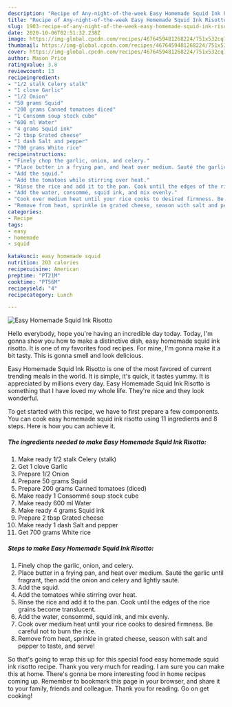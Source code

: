```yaml
---
description: "Recipe of Any-night-of-the-week Easy Homemade Squid Ink Risotto"
title: "Recipe of Any-night-of-the-week Easy Homemade Squid Ink Risotto"
slug: 1903-recipe-of-any-night-of-the-week-easy-homemade-squid-ink-risotto
date: 2020-10-06T02:51:32.238Z
image: https://img-global.cpcdn.com/recipes/4676459481268224/751x532cq70/easy-homemade-squid-ink-risotto-recipe-main-photo.jpg
thumbnail: https://img-global.cpcdn.com/recipes/4676459481268224/751x532cq70/easy-homemade-squid-ink-risotto-recipe-main-photo.jpg
cover: https://img-global.cpcdn.com/recipes/4676459481268224/751x532cq70/easy-homemade-squid-ink-risotto-recipe-main-photo.jpg
author: Mason Price
ratingvalue: 3.8
reviewcount: 13
recipeingredient:
- "1/2 stalk Celery stalk"
- "1 clove Garlic"
- "1/2 Onion"
- "50 grams Squid"
- "200 grams Canned tomatoes diced"
- "1 Consomm soup stock cube"
- "600 ml Water"
- "4 grams Squid ink"
- "2 tbsp Grated cheese"
- "1 dash Salt and pepper"
- "700 grams White rice"
recipeinstructions:
- "Finely chop the garlic, onion, and celery."
- "Place butter in a frying pan, and heat over medium. Sauté the garlic until fragrant, then add the onion and celery and lightly sauté."
- "Add the squid."
- "Add the tomatoes while stirring over heat."
- "Rinse the rice and add it to the pan. Cook until the edges of the rice grains become translucent."
- "Add the water, consommé, squid ink, and mix evenly."
- "Cook over medium heat until your rice cooks to desired firmness. Be careful not to burn the rice."
- "Remove from heat, sprinkle in grated cheese, season with salt and pepper to taste, and serve!"
categories:
- Recipe
tags:
- easy
- homemade
- squid

katakunci: easy homemade squid 
nutrition: 203 calories
recipecuisine: American
preptime: "PT21M"
cooktime: "PT56M"
recipeyield: "4"
recipecategory: Lunch

---
```



![Easy Homemade Squid Ink Risotto](https://img-global.cpcdn.com/recipes/4676459481268224/751x532cq70/easy-homemade-squid-ink-risotto-recipe-main-photo.jpg)

Hello everybody, hope you're having an incredible day today. Today, I'm gonna show you how to make a distinctive dish, easy homemade squid ink risotto. It is one of my favorites food recipes. For mine, I'm gonna make it a bit tasty. This is gonna smell and look delicious.



Easy Homemade Squid Ink Risotto is one of the most favored of current trending meals in the world. It is simple, it's quick, it tastes yummy. It is appreciated by millions every day. Easy Homemade Squid Ink Risotto is something that I have loved my whole life. They're nice and they look wonderful.


To get started with this recipe, we have to first prepare a few components. You can cook easy homemade squid ink risotto using 11 ingredients and 8 steps. Here is how you can achieve it.

<!--inarticleads1-->

##### The ingredients needed to make Easy Homemade Squid Ink Risotto:

1. Make ready 1/2 stalk Celery (stalk)
1. Get 1 clove Garlic
1. Prepare 1/2 Onion
1. Prepare 50 grams Squid
1. Prepare 200 grams Canned tomatoes (diced)
1. Make ready 1 Consommé soup stock cube
1. Make ready 600 ml Water
1. Make ready 4 grams Squid ink
1. Prepare 2 tbsp Grated cheese
1. Make ready 1 dash Salt and pepper
1. Get 700 grams White rice




<!--inarticleads2-->

##### Steps to make Easy Homemade Squid Ink Risotto:

1. Finely chop the garlic, onion, and celery.
1. Place butter in a frying pan, and heat over medium. Sauté the garlic until fragrant, then add the onion and celery and lightly sauté.
1. Add the squid.
1. Add the tomatoes while stirring over heat.
1. Rinse the rice and add it to the pan. Cook until the edges of the rice grains become translucent.
1. Add the water, consommé, squid ink, and mix evenly.
1. Cook over medium heat until your rice cooks to desired firmness. Be careful not to burn the rice.
1. Remove from heat, sprinkle in grated cheese, season with salt and pepper to taste, and serve!




So that's going to wrap this up for this special food easy homemade squid ink risotto recipe. Thank you very much for reading. I am sure you can make this at home. There's gonna be more interesting food in home recipes coming up. Remember to bookmark this page in your browser, and share it to your family, friends and colleague. Thank you for reading. Go on get cooking!
